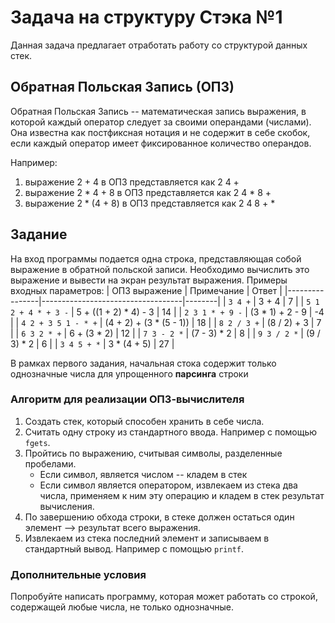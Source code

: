 # Задача на структуру Стэка №1
Данная задача предлагает отработать работу со структурой данных стек.
## Обратная Польская Запись (ОПЗ)
Обратная Польская Запись -- математическая запись выражения, в которой каждый оператор следует за своими операндами (числами).
Она известна как постфиксная нотация и не содержит в себе скобок, если каждый оператор имеет фиксированное количество операндов.

Например:
1) выражение 2 + 4 в ОПЗ представляется как 2 4 +
2) выражение 2 * 4 + 8 в ОПЗ представляется как 2 4 * 8 +
3) выражение 2 * (4 + 8) в ОПЗ представляется как 2 4 8 + *

## Задание
На вход программы подается одна строка, представляющая собой выражение в обратной польской записи.
Необходимо вычислить это выражение и вывести на экран результат выражения.
Примеры входных параметров:
| ОПЗ выражение | Примечание                       | Ответ |
|----------------|-----------------------------------|--------|
| `3 4 +`        | 3 + 4                             | 7      |
| `5 1 2 + 4 * + 3 -` | 5 + ((1 + 2) * 4) - 3       | 14     |
| `2 3 1 * + 9 -` | (3 * 1) + 2 - 9                  | -4     |
| `4 2 + 3 5 1 - * +` | (4 + 2) + (3 * (5 - 1))     | 18     |
| `8 2 / 3 +`    | (8 / 2) + 3                       | 7      |
| `6 3 2 * +`    | 6 + (3 * 2)                       | 12     |
| `7 3 - 2 *`    | (7 - 3) * 2                       | 8      |
| `9 3 / 2 *`    | (9 / 3) * 2                       | 6      |
| `3 4 5 + *`    | 3 * (4 + 5)                       | 27     |

В рамках первого задания, начальная стока содержит только однозначные числа для упрощенного **парсинга** строки
### Алгоритм для реализации ОПЗ-вычислителя
1) Создать стек, который способен хранить в себе числа.
2) Считать одну строку из стандартного ввода. Например с помощью `fgets`.
3) Пройтись по выражению, считывая символы, разделенные пробелами.
   * Если символ, является числом -- кладем в стек
   * Если символ является оператором, извлекаем из стека два числа, применяем к ним эту операцию и кладем в стек результат вычисления.
4) По завершению обхода строки, в стеке должен остаться один элемент --> результат всего выражения.
5) Извлекаем из стека последний элемент и записываем в стандартный вывод. Например с помощью `printf`.

### Дополнительные условия
Попробуйте написать программу, которая может работать со строкой, содержащей любые числа, не только однозначные.
